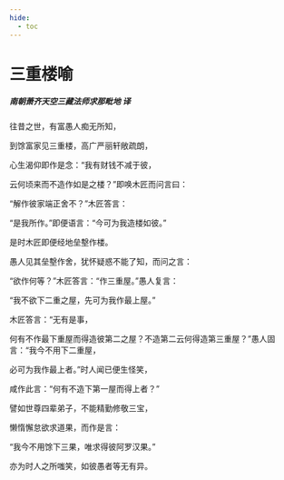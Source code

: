 ```yaml
---
hide:
  - toc
---
```


# **三重楼喻**

##### 南朝萧齐天空三藏法师求那毗地 译

往昔之世，有富愚人痴无所知，

到馀富家见三重楼，高广严丽轩敞疏朗，

心生渴仰即作是念：“我有财钱不减于彼，

云何顷来而不造作如是之楼？”即唤木匠而问言曰：

“解作彼家端正舍不？”木匠答言：

“是我所作。”即便语言：“今可为我造楼如彼。”

是时木匠即便经地垒墼作楼。

愚人见其垒墼作舍，犹怀疑惑不能了知，而问之言：

“欲作何等？”木匠答言：“作三重屋。”愚人复言：

“我不欲下二重之屋，先可为我作最上屋。”

木匠答言：“无有是事，

何有不作最下重屋而得造彼第二之屋？不造第二云何得造第三重屋？”愚人固言：“我今不用下二重屋，

必可为我作最上者。”时人闻已便生怪笑，

咸作此言：“何有不造下第一屋而得上者？”

譬如世尊四辈弟子，不能精勤修敬三宝，

懒惰懈怠欲求道果，而作是言：

“我今不用馀下三果，唯求得彼阿罗汉果。”

亦为时人之所嗤笑，如彼愚者等无有异。
